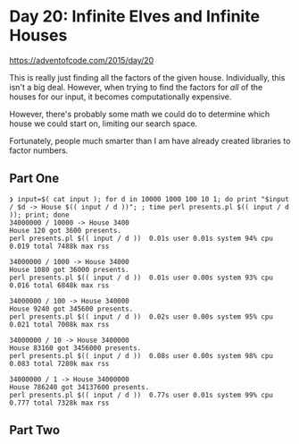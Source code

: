 # Day 20: Infinite Elves and Infinite Houses

https://adventofcode.com/2015/day/20

This is really just finding all the factors of the given house. Individually, this isn't a big deal. However, when
trying to find the factors for _all_ of the houses for our input, it becomes computationally expensive.

However, there's probably some math we could do to determine which house we could start on, limiting our search space.

Fortunately, people much smarter than I am have already created libraries to factor numbers.

## Part One

```
❯ input=$( cat input ); for d in 10000 1000 100 10 1; do print "$input / $d -> House $(( input / d ))"; ; time perl presents.pl $(( input / d )); print; done
34000000 / 10000 -> House 3400
House 120 got 3600 presents.
perl presents.pl $(( input / d ))  0.01s user 0.01s system 94% cpu 0.019 total 7488k max rss

34000000 / 1000 -> House 34000
House 1080 got 36000 presents.
perl presents.pl $(( input / d ))  0.01s user 0.00s system 93% cpu 0.016 total 6848k max rss

34000000 / 100 -> House 340000
House 9240 got 345600 presents.
perl presents.pl $(( input / d ))  0.02s user 0.00s system 95% cpu 0.021 total 7008k max rss

34000000 / 10 -> House 3400000
House 83160 got 3456000 presents.
perl presents.pl $(( input / d ))  0.08s user 0.00s system 98% cpu 0.083 total 7280k max rss

34000000 / 1 -> House 34000000
House 786240 got 34137600 presents.
perl presents.pl $(( input / d ))  0.77s user 0.01s system 99% cpu 0.777 total 7328k max rss
```

## Part Two

```
```
